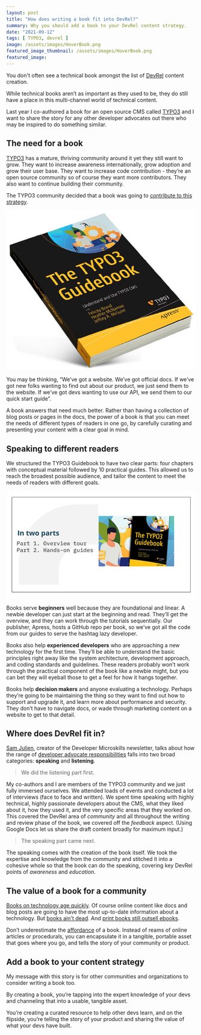 ```yaml
---
layout: post
title: "How does writing a book fit into DevRel?"
summary: Why you should add a book to your DevRel content strategy.
date: "2021-09-12"
tags: [ TYPO3, devrel ]
image: /assets/images/HoverBook.png
featured_image_thumbnail: /assets/images/HoverBook.png
featured_image: 
---
```


You don't often see a technical book amongst the list of [DevRel]((https://www.stephaniemorillo.co/post/content-strategy-for-devrel-teams-a-primer)) content creation. 

While technical books aren’t as important as they used to be, they do still have a place in this
multi-channel world of technical content. 

Last year I co-authored a book for an open source CMS called [TYPO3](https://typo3.org/) and I want to share the story for any other developer advocates out there who may be inspired to do something similar.

## The need for a book

[TYPO3](https://typo3.org/) has a mature, thriving community around it yet they still want to grow. They want to increase awareness internationally, grow adoption and grow their user base. They want to increase code contribution - they’re an open source community so of course they want more contributors. They also want to continue building their community. 

The TYPO3 community decided that a book was going to [contribute to this strategy](https://typo3.org/article/the-typo3-guidebook-is-available-for-pre-order). 

![Book Cover](/assets/images/HoverBook.png?w=100)

You may be thinking, “We’ve got a website. We’ve got official docs. If we’ve got new folks wanting to find out about our product, we just send them to the website. If we’ve got devs wanting to use our API, we send them to our quick start guide”. 

A book answers that need much better. Rather than having a collection of blog posts or pages in the docs, the power of a book is that you can meet the needs of different types of readers in one go, by carefully curating and presenting your content with a clear goal in mind.


##  Speaking to different readers

We structured the TYPO3 Guidebook to have two clear parts: four chapters with conceptual material followed by 10 practical guides. 
This allowed us to reach the broadest possible audience, and tailor the content to meet the needs of readers with different goals.

![Book has two parts](/assets/images/Book2parts.png) 

Books serve **beginners** well because they are foundational and linear. A newbie developer can just start at the beginning and read. They’ll get the overview, and they can work through the tutorials sequentially. Our publisher, Apress, hosts a GitHub repo per book, so we’ve got all the code from our guides to serve the hashtag lazy developer.

Books also help **experienced developers** who are approaching a new technology for the first time. They’ll be able to understand the basic principles right away like the system architecture, development approach, and coding standards and guidelines. These readers probably won’t work through the practical component of the book like a newbie might, but you can bet they will eyeball those to get a feel for how it hangs together. 

Books help **decision makers** and anyone evaluating a technology. Perhaps they’re going to be maintaining the thing so they want to find out how to support and upgrade it, 
and learn more about performance and security. They don’t have to navigate docs, or wade through marketing content on a website to get to that detail. 


##  Where does DevRel fit in?

[Sam Julien](https://www.samjulien.com/), creator of the Developer Microskills newsletter, talks about how the range of [developer advocate responsibilities](https://www.samjulien.com/what-is-a-developer-advocate) falls into two broad categories: **speaking** and **listening**. 

> We did the listening part first.

My co-authors and I are members of the TYPO3 community and we just fully immersed ourselves. We attended loads of events and conducted a lot of interviews (face to face and written). We spent time speaking with highly technical, highly passionate developers about the CMS, what they liked about it, how they used it, and the very specific areas that they worked on. This covered the DevRel area of _community_ and all throughout the writing and review phase of the book, we covered off the _feedback_ aspect. (Using Google Docs let us share the draft content broadly for maximum input.)

> The speaking part came next.

The speaking comes with the creation of the book itself. We took the expertise and knowledge from the community and stitched it into a cohesive whole so that the book can do the speaking, covering key DevRel points of _awareness_ and _education_. 

## The value of a book for a community

[Books on technology age quickly](https://techpatio.com/2021/guest-posts/how-to-keep-your-technology-book-current). Of course online content like docs and blog posts are going to have the most up-to-date information about a technology. But [books ain't dead](https://perceptions.substack.com/p/why-havent-physical-books-died-yet). And [print books still outsell ebooks](https://www.cnbc.com/2019/09/19/physical-books-still-outsell-e-books-and-heres-why.html). 

Don’t underestimate the [affordance](https://www.interaction-design.org/literature/book/the-glossary-of-human-computer-interaction/affordances) of a book. Instead of reams of online articles or procedurals, you can encapsulate it in a tangible, portable asset that goes where you go, and tells the story of your community or product.

## Add a book to your content strategy

My message with this story is for other communities and organizations to consider writing a book too. 

By creating a book, you’re tapping into the expert knowledge of your devs and channeling that into a usable, tangible asset. 

You’re creating a curated resource to help other devs learn, and on the flipside, you’re telling the story of your product and sharing the value of what your devs have built. 
